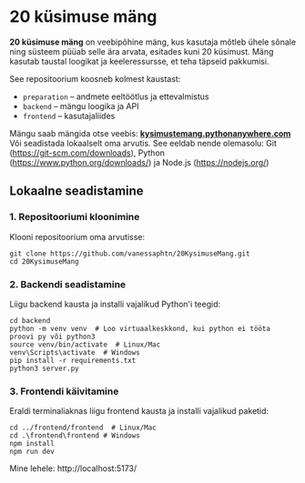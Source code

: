 # 20 küsimuse mäng

**20 küsimuse mäng** on veebipõhine mäng, kus kasutaja mõtleb ühele sõnale ning süsteem püüab selle ära arvata, esitades kuni 20 küsimust. Mäng kasutab taustal loogikat ja keeleressursse, et teha täpseid pakkumisi.

See repositoorium koosneb kolmest kaustast:  
- `preparation` – andmete eeltöötlus ja ettevalmistus  
- `backend` – mängu loogika ja API  
- `frontend` – kasutajaliides  

Mängu saab mängida otse veebis: **[kysimustemang.pythonanywhere.com](https://kysimustemang.pythonanywhere.com)**  
Või seadistada lokaalselt oma arvutis. See eeldab nende olemasolu: Git (https://git-scm.com/downloads), Python (https://www.python.org/downloads/) ja Node.js (https://nodejs.org/)

## Lokaalne seadistamine

### 1. Repositooriumi kloonimine
Klooni repositoorium oma arvutisse:
```
git clone https://github.com/vanessaphtn/20KysimuseMang.git
cd 20KysimuseMang
```

### 2. Backendi seadistamine
Liigu backend kausta ja installi vajalikud Python'i teegid:
 ```
cd backend
python -m venv venv  # Loo virtuaalkeskkond, kui python ei tööta proovi py või python3
source venv/bin/activate  # Linux/Mac
venv\Scripts\activate  # Windows
pip install -r requirements.txt
python3 server.py    
```

### 3. Frontendi käivitamine
Eraldi terminaliaknas liigu frontend kausta ja installi vajalikud paketid:
```
cd ../frontend/frontend  # Linux/Mac
cd .\frontend\frontend # Windows
npm install
npm run dev
```
Mine lehele: http://localhost:5173/
